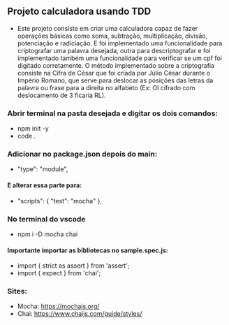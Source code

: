 ## Projeto calculadora usando TDD 
- Este projeto consiste em criar uma calculadora capaz de fazer operações básicas como soma, subtração, multiplicação, divisão, potenciação e radiciação. E foi implementado uma funcionalidade para criptografar uma palavra desejada, outra para descriptografar e foi implementado também uma funcionalidade para verificar se um cpf foi digitado corretamente.
O método implementado sobre a criptografia consiste na Cifra de César que foi criada por  Júlio César durante o Império Romano, que serve para deslocar as posições das letras da palavra ou frase para a direita no alfabeto (Ex: OI cifrado com deslocamento de 3 ficaria RL).

### Abrir terminal na pasta desejada e digitar os dois comandos:

- npm init -y
- code .

### Adicionar no package.json depois do main:

- "type": "module",

#### E alterar essa parte para:

- "scripts": {
    "test": "mocha"
  },

### No terminal do vscode
 - npm i -D mocha chai

#### Importante importar as bibliotecas no sample.spec.js:
- import { strict as assert } from 'assert';
- import { expect } from 'chai';

### Sites:
- Mocha: https://mochajs.org/
- Chai: https://www.chaijs.com/guide/styles/


